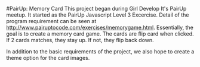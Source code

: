 #PairUp: Memory Card
This project began during Girl Develop It's PairUp meetup.
It started as the PairUp Javascript Level 3 Excercise.
Detail of the program requirement can be seen at http://www.pairuptocode.com/exercises/memorygame.html.
Essentially, the goal is to create a memory card game.
The cards are flip card when clicked.
If 2 cards matches, they stay up.
If not, they flip back down.

In addition to the basic requirements of the project, we also hope to create a theme option for the card images.
